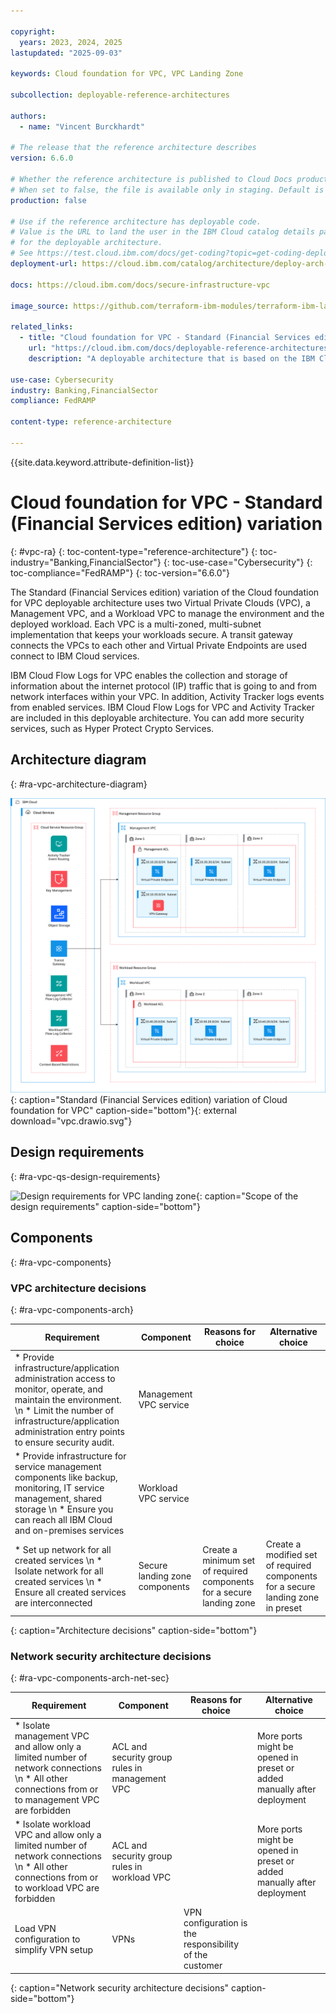 ```yaml
---

copyright:
  years: 2023, 2024, 2025
lastupdated: "2025-09-03"

keywords: Cloud foundation for VPC, VPC Landing Zone

subcollection: deployable-reference-architectures

authors:
  - name: "Vincent Burckhardt"

# The release that the reference architecture describes
version: 6.6.0

# Whether the reference architecture is published to Cloud Docs production.
# When set to false, the file is available only in staging. Default is false.
production: false

# Use if the reference architecture has deployable code.
# Value is the URL to land the user in the IBM Cloud catalog details page
# for the deployable architecture.
# See https://test.cloud.ibm.com/docs/get-coding?topic=get-coding-deploy-button
deployment-url: https://cloud.ibm.com/catalog/architecture/deploy-arch-ibm-slz-vpc-9fc0fa64-27af-4fed-9dce-47b3640ba739-global

docs: https://cloud.ibm.com/docs/secure-infrastructure-vpc

image_source: https://github.com/terraform-ibm-modules/terraform-ibm-landing-zone/blob/main/reference-architectures/vpc.drawio.svg

related_links:
  - title: "Cloud foundation for VPC - Standard (Financial Services edition) variation"
    url: "https://cloud.ibm.com/docs/deployable-reference-architectures?topic=deployable-reference-architectures-vsi-ra"
    description: "A deployable architecture that is based on the IBM Cloud for Financial Services reference and that provides virtual servers in a secure VPC for your workloads."

use-case: Cybersecurity
industry: Banking,FinancialSector
compliance: FedRAMP

content-type: reference-architecture

---
```


{{site.data.keyword.attribute-definition-list}}

# Cloud foundation for VPC - Standard (Financial Services edition) variation
{: #vpc-ra}
{: toc-content-type="reference-architecture"}
{: toc-industry="Banking,FinancialSector"}
{: toc-use-case="Cybersecurity"}
{: toc-compliance="FedRAMP"}
{: toc-version="6.6.0"}

The Standard (Financial Services edition) variation of the Cloud foundation for VPC deployable architecture uses two Virtual Private Clouds (VPC), a Management VPC, and a Workload VPC to manage the environment and the deployed workload. Each VPC is a multi-zoned, multi-subnet implementation that keeps your workloads secure. A transit gateway connects the VPCs to each other and Virtual Private Endpoints are used connect to IBM Cloud services.

IBM Cloud Flow Logs for VPC enables the collection and storage of information about the internet protocol (IP) traffic that is going to and from network interfaces within your VPC. In addition, Activity Tracker logs events from enabled services. IBM Cloud Flow Logs for VPC and Activity Tracker are included in this deployable architecture. You can add more security services, such as Hyper Protect Crypto Services.

## Architecture diagram
{: #ra-vpc-architecture-diagram}

![Architecture diagram for the Standard variation of VPC landing zone](vpc.drawio.svg "Architecture diagram of VPC landing zone deployable architecture"){: caption="Standard (Financial Services edition) variation of Cloud foundation for VPC" caption-side="bottom"}{: external download="vpc.drawio.svg"}

## Design requirements
{: #ra-vpc-qs-design-requirements}

![Design requirements for VPC landing zone](heat-map-deploy-arch-slz-vpc-standard.svg "Design requirements"){: caption="Scope of the design requirements" caption-side="bottom"}

<!--
TODO: Add the typical use case for the architecture.
The use case might include the motivation for the architecture composition,
business challenge, or target cloud environments.
-->
## Components
{: #ra-vpc-components}

### VPC architecture decisions
{: #ra-vpc-components-arch}

| Requirement | Component | Reasons for choice | Alternative choice |
|-------------|-----------|--------------------|--------------------|
| * Provide infrastructure/application administration access to monitor, operate, and maintain the environment.  \n * Limit the number of infrastructure/application administration entry points to ensure security audit. | Management VPC service | | |
| * Provide infrastructure for service management components like backup, monitoring, IT service management, shared storage  \n * Ensure you can reach all IBM Cloud and on-premises services | Workload VPC service | | |
| * Set up network for all created services  \n * Isolate network for all created services  \n * Ensure all created services are interconnected | Secure landing zone components | Create a minimum set of required components for a secure landing zone | Create a modified set of required components for a secure landing zone in preset |
{: caption="Architecture decisions" caption-side="bottom"}

### Network security architecture decisions
{: #ra-vpc-components-arch-net-sec}

| Requirement | Component | Reasons for choice | Alternative choice |
|-------------|-----------|--------------------|--------------------|
| * Isolate management VPC and allow only a limited number of network connections  \n * All other connections from or to management VPC are forbidden | ACL and security group rules in management VPC| | More ports might be opened in preset or added manually after deployment |
| * Isolate workload VPC and allow only a limited number of network connections  \n * All other connections from or to workload VPC are forbidden | ACL and security group rules in workload VPC | | More ports might be opened in preset or added manually after deployment |
| Load VPN configuration to simplify VPN setup | VPNs | VPN configuration is the responsibility of the customer | |
{: caption="Network security architecture decisions" caption-side="bottom"}

<!--
## Compliance
{: #ra-vpc-compliance}

TODO: Decide whether to include a compliance section, and if so, add that information

_Optional section._ Feedback from users implies that architects want only the high-level compliance items and links off to control details that team members can review. Include the list of control profiles or compliance audits that this architecture meets. For controls, provide "learn more" links to the control library that is published in the IBM Cloud Docs. For audits, provide information about the compliance item.
 -->

<!--
## Next steps
{: #ra-vpc-next-steps}

TODO: Decide what next steps to list, if any

Optional section. Include links to your deployment guide or next steps to get started with the architecture. -->
